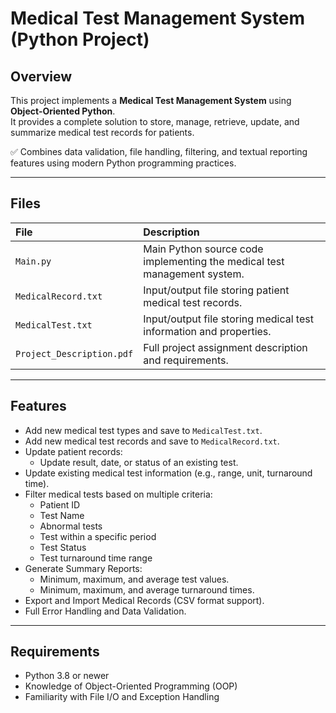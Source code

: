 
# Medical Test Management System (Python Project)

## Overview

This project implements a **Medical Test Management System** using **Object-Oriented Python**.  
It provides a complete solution to store, manage, retrieve, update, and summarize medical test records for patients.

✅ Combines data validation, file handling, filtering, and textual reporting features using modern Python programming practices.

---

## Files

| File | Description |
|:-----|:------------|
| `Main.py` | Main Python source code implementing the medical test management system. |
| `MedicalRecord.txt` | Input/output file storing patient medical test records. |
| `MedicalTest.txt` | Input/output file storing medical test information and properties. |
| `Project_Description.pdf` | Full project assignment description and requirements. |

---

## Features

- Add new medical test types and save to `MedicalTest.txt`.
- Add new medical test records and save to `MedicalRecord.txt`.
- Update patient records:
  - Update result, date, or status of an existing test.
- Update existing medical test information (e.g., range, unit, turnaround time).
- Filter medical tests based on multiple criteria:
  - Patient ID
  - Test Name
  - Abnormal tests
  - Test within a specific period
  - Test Status
  - Test turnaround time range
- Generate Summary Reports:
  - Minimum, maximum, and average test values.
  - Minimum, maximum, and average turnaround times.
- Export and Import Medical Records (CSV format support).
- Full Error Handling and Data Validation.

---



## Requirements

- Python 3.8 or newer
- Knowledge of Object-Oriented Programming (OOP)
- Familiarity with File I/O and Exception Handling



